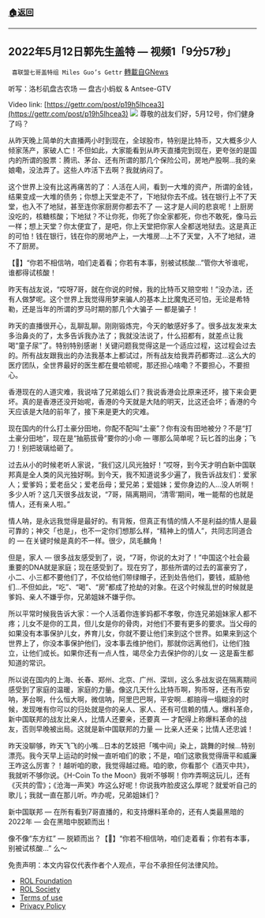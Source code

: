###  [:house:返回](README.md)
---


## 2022年5月12日郭先生盖特 — 视频1「9分57秒」
` 喜联盟七哥盖特组 Miles Guo’s Gettr` [轉載自GNews](https://gnews.org/zh-hans/2520164/)

听写：洛杉矶盘古农场 — 盘古小蚂蚁 & Antsee-GTV
 
Video link: [https://gettr.com/post/p19h5lhcea3](https://gettr.com/post/p19h5lhcea3)
 ![](https://assets.gnews.org/wp-content/uploads/2022/05/D53E95E1-D797-46A7-AAFF-52F1F5CD2566.jpeg) 
尊敬的战友们好，5月12号，你们健身了吗？
 
从昨天晚上简单的大直播两小时到现在，全球股市，特别是比特币，又大概多少人倾家荡产，家破人亡！不但如此，大家能看到从昨天直播完到现在，更夸张的是国内的所谓的股票：腾讯、茅台、还有所谓的那几个保险公司，房地产股啊…我的亲娘嘞，没法弄了。这些人咋活下去啊？我就纳闷了。
 
这个世界上没有比这再痛苦的了：人活在人间，看到一大堆的资产，所谓的金钱，结果变成一大堆的债务；你想上天堂走不了，下地狱你去不成。钱在银行上不了天堂，也入不了地狱，甚至连你家厨房你都去不了 — 这才是人间的悲哀呢！上厨房没吃的，核糖核酸；下地狱？不让你死，你死了你全家都死，你也不敢死，像马云一样；想上天堂？你太便宜了，是吧，你上天堂把你家人全都送地狱去。这是真正的可怕！钱在银行，钱在你的房地产上，一大堆房…上不了天堂，入不了地狱，进不了厨房。
 
【🎵】“你若不相信呐，咱们走着看；你若有本事，别被试核酸…”管你大爷谁呢，谁都得试核酸！
 
昨天有战友说，“哎呀7哥，就在你说的时候，我的比特币又赔空啦！”没办法，还有人做梦呢。这个世界上我觉得用梦来骗人的基本上比魔鬼还可怕，无论是希特勒，还是当年的所谓的罗马时期的那几个大骗子 — 都是骗子！
 
昨天的直播很开心，乱聊乱聊。刚刚锻炼完，今天的敏感好多了。很多战友发来太多治鼻炎的了，太多告诉我办法了；我就没法说了，什么招都有，就差点让我喝“童子尿”了。特别特别感谢！关键问题我觉得这是一个适应过程，这过程会过去的。所有战友跟我出的办法我基本上都试过，所有战友给我弄药都寄过…这么大的医疗团队，全世界最好的医生都在曼哈顿呢，那还担心啥嘞？不要担心，不要担心。
 
香港现在的人道灾难，我说啥了兄弟姐么们？我说香港会比原来还坏，接下来会更坏。真的是香港还没开始呢，香港的今天就是大陆的明天，比这还会坏；香港的今天应该是大陆的前年了，接下来是更大的灾难。
 
现在国内的什么打土豪分田地，你配不配叫“土豪”？你有没有田地被分？不是“打土豪分田地”，现在是“抽筋拔骨”要你的小命 — 哪那么简单呢？玩匕首的出身；飞刀！别把玻璃给砸了。
 
过去从小的时候老听人家说，“我们这儿风光独好！”哎呀，到今天才明白新中国联邦真是全人类的风光独好啊。到今天，我不知道说多少遍了，我告诉战友们：爱家人；爱爹妈；爱老岳父；爱老岳母；爱兄弟；爱姐妹；爱你身边的人…没人听啊！多少人听？这几天很多战友说，“7哥，隔离期间，‘清零’期间，唯一能帮的也就是情人，还有亲人啦。”
 
情人呐，是永远我觉得是最好的。有背叛，但真正有情的情人不是利益的情人是最可靠的；神交「也是」，也不一定你们想那么样，“精神上的情人”，共同志同道合的 — 在关键时候是真的不一样。很少，凤毛麟角！
 
但是，家人 — 很多战友感受到了，说，“7哥，你说的太对了！”中国这个社会最重要的DNA就是家庭；现在感受到了。现在穷了，那些所谓的过去的富豪穷了，小二、小三都不要他们了，不仅给他们带绿帽子，还到处告他们，要钱，威胁他们…不但如此，“吃”、“喝”、“房”都成了抢劫的对象。在这个时候乱世的时候就是爹妈、亲人不嫌乎你，兄弟姐妹不嫌乎你。
 
所以平常时候我告诉大家：一个人活着你连爹妈都不孝敬，你连兄弟姐妹家人都不疼；儿女不是你的工具，但儿女是你的骨肉，对他们不要有更多的要求。当父母的如果没有本事保护儿女，养育儿女，你就不要让他们来到这个世界。如果来到这个世界上了，你没本事保护他们，没本事去维护他们，那就你远离他们，让他们独立，让他们成长。如果你还有一点人性，竭尽全力去保护你的儿女 — 这是畜生都知道的常识。
 
所以说在国内的上海、长春、郑州、北京、广州、深圳，这么多战友说在隔离期间感受到了家庭的温暖，家庭的力量。像这几天什么比特币啊，狗币呀，还有币安呐，茅台啊，什么恒大啊，微信呐，阿里巴巴啊，平安啊…都赔得一塌糊涂的时候，发现唯有你可以的归处就是你的亲人、家人、还有可信赖的情人。爆料革命，新中国联邦的战友比亲人，比情人还要亲，还要真 — 才配得上称爆料革命的战友，否则早晚被出局。这就是新中国联邦的力量 — 比亲人还亲；比情人还忠诚！
 
昨天没聊够，昨天飞飞的小嘴…日本的艺妓把「嘴中间」染上，跳舞的时候…特别漂亮。我今天早上运动的时候一直听咱们的歌；不是，咱们这歌我觉得唐平和威廉王咋这么厉害？！越听咱的歌，我觉得越过瘾。咱的歌，你看那个《酒灭中共》，我就听不够你说。《H-Coin To the Moon》我听不够啊！你咋弄啊这玩儿，还有《灭共的雪》；《沧海一声笑》咋这么好呢！你说我咋脸皮这么厚呢？就爱听自己的歌儿；我就一直在那儿听。咋办呢，兄弟姐妹们？
 
新中国联邦 — 在所有看到7哥直播的，和支持爆料革命的，还有人类最黑暗的2022年 — 会在黑暗中脱颖而出！
 
像不像“东方红” — 脱颖而出？【🎵】“你若不相信呐，咱们走着看；你若有本事，别被试核酸…” 么～

免责声明：本文内容仅代表作者个人观点，平台不承担任何法律风险。
  
- [ROL Foundation](https://rolfoundation.org/)
- [ROL Society](https://rolsociety.org/)
- [Terms of use](https://gnews.org/terms-of-use-3/)
- [Privacy Policy](https://gnews.org/privacy-policy/)
